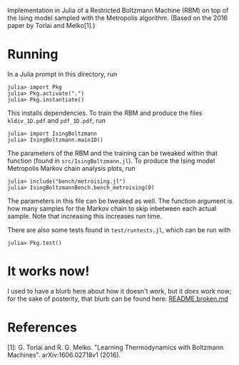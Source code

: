 Implementation in Julia of a Restricted Boltzmann Machine (RBM) on top of the Ising model
sampled with the Metropolis algorithm. (Based on the 2016 paper by Torlai and Melko[1].)

# Running
In a Julia prompt in this directory, run
```
julia> import Pkg
julia> Pkg.activate(".")
julia> Pkg.instantiate()
```
This installs dependencies. To train the RBM and produce the files `kldiv_1D.pdf` and
`pdf_1D.pdf`, run
```
julia> import IsingBoltzmann
julia> IsingBoltzmann.main1D()
```
The parameters of the RBM and the training can be tweaked within that function (found in
`src/IsingBoltzmann.jl`). To produce the Ising model Metropolis Markov chain analysis plots,
run
```
julia> include("bench/metroising.jl")
julia> IsingBoltzmannBench.bench_metroising(0)
```
The parameters in this file can be tweaked as well. The function argument is how many samples
for the Markov chain to skip inbetween each actual sample. Note that increasing this increases
run time.

There are also some tests found in `test/runtests.jl`, which can be run with
```
julia> Pkg.test()
```

# It works now!
I used to have a blurb here about how it doesn't work, but it _does_ work now; for the sake of
posterity, that blurb can be found here: [README.broken.md](README.broken.md)

# References
[1]: G. Torlai and R. G. Melko. "Learning Thermodynamics with Boltzmann Machines".
arXiv:1606.02718v1 (2016).
